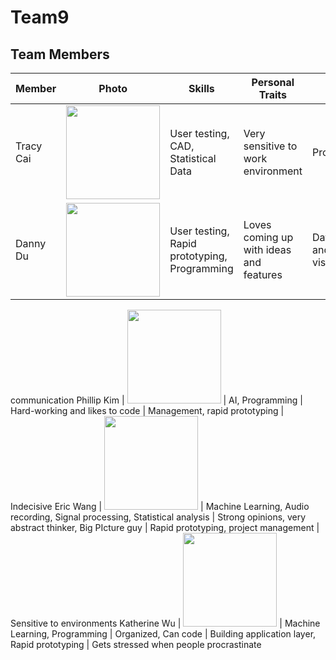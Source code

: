 # Team9

## Team Members
Member | Photo | Skills | Personal Traits | Desired Growth | Weaknesses
--- | --- | --- | --- | --- | ---
Tracy Cai | <img src="./images/tracy.jpeg" width="150"> | User testing, CAD, Statistical Data | Very sensitive to work environment | Programming | Programming
Danny Du | <img src="./images/danny.jpeg" width="150"> | User testing, Rapid prototyping, Programming | Loves coming up with ideas and features | Data analysis and visualization | Well rounded but no area of deep expertise
communication
Phillip Kim | <img src="./images/phillip.jpeg" width="150"> | AI, Programming | Hard-working and likes to code | Management, rapid prototyping | Indecisive
Eric Wang | <img src="./images/eric.jpeg" width="150"> | Machine Learning, Audio recording, Signal processing, Statistical analysis | Strong opinions, very abstract thinker, Big PIcture guy | Rapid prototyping, project management | Sensitive to environments
Katherine Wu | <img src="./images/katherine.jpeg" width="150"> | Machine Learning, Programming | Organized, Can code | Building application layer, Rapid prototyping | Gets stressed when people procrastinate
